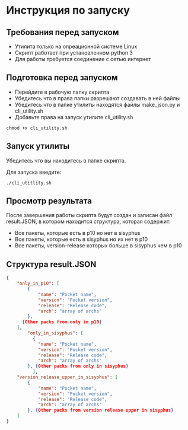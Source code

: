 # Инструкция по запуску
## Требования перед запуском
* Утилита только на опреационной системе Linux
* Скрипт работает при установленном python 3
* Для работы требуется соединение с сетью интернет
## Подготовка перед запуском
* Перейдите в рабочую папку скрипта
* Убедитесь что в права папки разрешают создавать в ней файлы
* Убедитесь что в папке утилиты находятся файлы make_json.py и cli_utility.sh
* Добавьте права на запуск утилите cli_utility.sh
```shell
chmod +x cli_utility.sh
```
## Запуск утилиты
Убедитесь что вы находитесь в папке скрипта.

Для запуска введите:
```shell
./cli_utitlity.sh
```
## Просмотр результата
После завершения работы скрипта будут создан и записан файл result.JSON, в котором находится
структура, которая содержит:
* Все пакеты, которые есть в p10 но нет в sisyphus
* Все пакеты, которые есть в sisyphus но их нет в p10
* Все пакеты, version-release  которых больше в sisyphus чем в p10

## Структура result.JSON
```json
{
    "only_in_p10": [
        {
            "name": "Pocket name",
            "version": "Pocket version",
            "release": "Release code",
            "arch": "array of archs"
        }, 
      {Other packs from only in p10}
    ],
        "only_in_sisyphus": [
          {
            "name": "Pocket name",
            "version": "Pocket version",
            "release": "Release code",
            "arch": "array of archs"
        }, {Other packs from only in sisyphus}
          ],
    "version_release_upper_in_sisyphus": [
        {
            "name": "Pocket name",
            "version": "Pocket version",
            "release": "Release code",
            "arch": "array of archs"
        }, {Other packs from version release upper in sisyphus}
    ]
}
```
